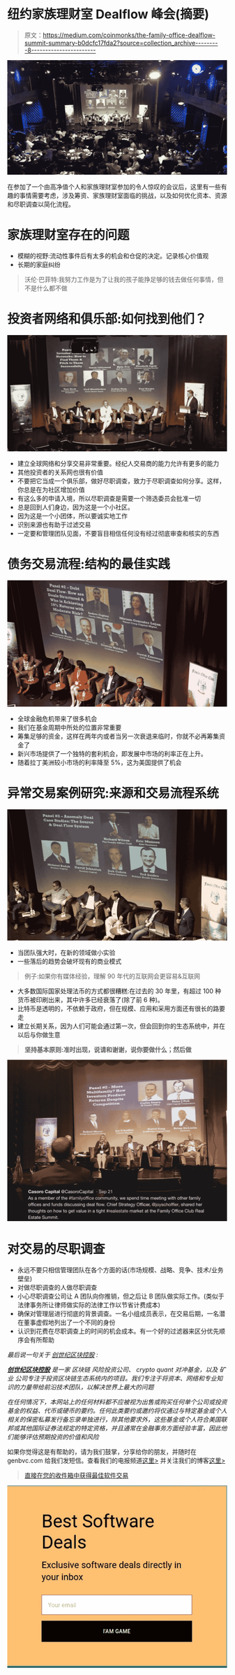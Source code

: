 # 纽约家族理财室 Dealflow 峰会(摘要)

> 原文：<https://medium.com/coinmonks/the-family-office-dealflow-summit-summary-b0dcfc17fda2?source=collection_archive---------8----------------------->

![](img/9cd6efc51012078fd1821e90970f7715.png)

在参加了一个由高净值个人和家族理财室参加的令人惊叹的会议后，这里有一些有趣的事情需要考虑，涉及筹资、家族理财室面临的挑战，以及如何优化资本、资源和尽职调查以简化流程。

# 家族理财室存在的问题

*   模糊的视野:流动性事件后有太多的机会和仓促的决定。记录核心价值观
*   长期的家庭纠纷

> 沃伦·巴菲特:我努力工作是为了让我的孩子能挣足够的钱去做任何事情，但不是什么都不做

# 投资者网络和俱乐部:如何找到他们？

![](img/35c0ab338e47a4baff57982d25c95b0d.png)

*   建立全球网络和分享交易非常重要。经纪人交易商的能力允许有更多的能力
*   其他投资者的关系网也很有价值
*   不要把它当成一个俱乐部，做好尽职调查，致力于尽职调查如何分享。这样，你总是在为社区增加价值
*   有这么多的申请入境，所以尽职调查是需要一个筛选委员会批准一切
*   总是回到人们身边，因为这是一个小社区。
*   因为这是一个小团体，所以要诚实地工作
*   识别来源也有助于过滤交易
*   一定要和管理团队见面，不要盲目相信任何没有经过彻底审查和核实的东西

# 债务交易流程:结构的最佳实践

![](img/5b622cc3aec7b27ca746be0ec1ba6718.png)

*   全球金融危机带来了很多机会
*   我们在基金周期中所处的位置非常重要
*   筹集足够的资金，这样在两年内或者当另一次衰退来临时，你就不必再筹集资金了
*   新兴市场提供了一个独特的套利机会，即发展中市场的利率正在上升。
*   随着拉丁美洲较小市场的利率降至 5%，这为美国提供了机会

# 异常交易案例研究:来源和交易流程系统

![](img/c64b820f39a6d107c235000de97dbe9d.png)

*   当团队强大时，在新的领域做小实验
*   一些落后的趋势会破坏现有的商业模式

> 例子:如果你有媒体经验，理解 90 年代的互联网会更容易&互联网

*   大多数国际国家处理法币的方式都很糟糕:在过去的 30 年里，有超过 100 种货币被印刷出来，其中许多已经衰落了(除了前 6 种)。
*   比特币是透明的，不依赖于政府，但在规模、应用和采用方面还有很长的路要走
*   建立长期关系，因为人们可能会通过第一次，但会回到你的生态系统中，并在以后与你做生意

> **坚持基本原则:准时出现，说请和谢谢，说你要做什么；然后做**

![](img/db31663cfb3a24b4baebd94ad6bfbf35.png)

# 对交易的尽职调查

*   永远不要只相信管理团队在各个方面的话(市场规模、战略、竞争、技术/业务壁垒)
*   对做尽职调查的人做尽职调查
*   小心尽职调查公司让 A 团队向你推销，但之后让 B 团队做实际工作。(类似于法律事务所让律师做实际的法律工作以节省计费成本)
*   确保对管理层进行彻底的背景调查。一名小组成员表示，在交易后期，一名潜在董事虚假地列出了一个不同的身份
*   认识到花费在尽职调查上的时间的机会成本。有一个好的过滤器来区分优先顺序会有所帮助

*最后说一句关于* [*创世纪区块控股*](http://www.genbvc.com) *:*

[***创世纪区块控股***](http://www.genbvc.com) *是一家* *区块链* *风险投资公司、* *crypto* *quant 对冲基金，以及* *矿业* *公司专注于投资区块链生态系统内的项目。我们专注于将资本、网络和专业知识的力量带给前沿技术团队，以解决世界上最大的问题*

*在任何情况下，本网站上的任何材料都不应被视为出售或购买任何单个公司或投资基金的权益、代币或硬币的要约。任何此类要约或邀约将仅通过与特定基金或个人相关的保密私募发行备忘录单独进行，除其他要求外，这些基金或个人符合美国联邦或其他国际证券法规定的特定资格，并且通常在金融事务方面经验丰富，因此他们能够评估预期投资的价值和风险*

如果你觉得这是有帮助的，请为我们鼓掌，分享给你的朋友，并随时在 genbvc.com 给我们发短信。查看我们的电报频道[这里>](https://t.me/genesisblockholdings) 并关注我们的博客[这里>](/@genblockfund)

> [直接在您的收件箱中获得最佳软件交易](https://coincodecap.com/?utm_source=coinmonks)

[![](img/7c0b3dfdcbfea594cc0ae7d4f9bf6fcb.png)](https://coincodecap.com/?utm_source=coinmonks)